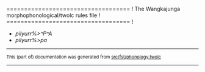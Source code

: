 =================================== !
The Wangkajunga morphophonological/twolc rules file !
=================================== !

* *pilyurr%>^P^A*
* *pilyurr%>pa*

* * *

<small>This (part of) documentation was generated from [src/fst/phonology.twolc](https://github.com/giellalt/lang-mpj/blob/main/src/fst/phonology.twolc)</small>

---

